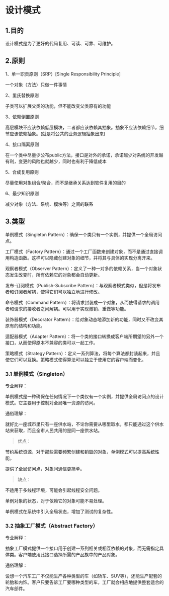 # 设计模式

## 1.目的

设计模式是为了更好的代码复用、可读、可靠、可维护。

## 2.原则

1、单一职责原则（SRP）[Single Responsibility Principle]

一个对象（方法）只做一件事情

2、里氏替换原则

子类可以扩展父类的功能，但不能改变父类原有的功能

3、依赖倒置原则

高层模块不应该依赖低层模块，二者都应该依赖其抽象。抽象不应该依赖细节，细节应该依赖抽象。(就是将公共的业务逻辑抽象出来)

4、接口隔离原则

在一个类中尽量少公布public方法，接口是对外的承诺，承诺越少对系统的开发越有利，变更的风险也就越少，同时也有利于降低成本

5、合成复用原则

尽量使用对象组合/聚合，而不是继承关系达到软件复用的目的

6、最少知识原则

减少对象（方法、系统、模块等）之间的联系

## 3.类型

  单例模式（Singleton Pattern）：确保一个类只有一个实例，并提供一个全局访问点。

  工厂模式（Factory Pattern）：通过一个工厂函数来创建对象，而不是通过直接调用构造函数。这样可以隐藏创建对象的细节，并将其与具体的实现分离开来。

  观察者模式（Observer Pattern）：定义了一种一对多的依赖关系，当一个对象状态发生改变时，所有依赖它的对象都会自动更新。

  发布-订阅模式（Publish-Subscribe Pattern）：与观察者模式类似，但是将发布者和订阅者解耦，使得它们可以独立地进行修改。

  命令模式（Command Pattern）：将请求封装成一个对象，从而使得请求的调用者和请求的接收者之间解耦。可以用于实现撤销、重做等功能。

  装饰器模式（Decorator Pattern）：给对象动态地添加新的功能，同时又不改变其原有的结构和功能。

  适配器模式（Adapter Pattern）：将一个类的接口转换成客户端所期望的另外一个接口，从而使得原本不兼容的类可以一起工作。

  策略模式（Strategy Pattern）：定义一系列算法，将每个算法都封装起来，并且使它们可以互换。策略模式使得算法可以独立于使用它的客户端而变化。

### 3.1 单例模式（Singleton）

专业解释：

单例模式是一种确保在任何情况下一个类仅有一个实例，并提供全局访问点的设计模式。它主要用于控制对全局唯一资源的访问。

通俗理解：

就好比一座城市里只有一座供水站，不论你需要从哪里取水，都只能通过这个供水站来获取，而且全市人民共用的是同一座供水站。

> 优点：

节约系统资源，对于那些需要频繁创建和销毁的对象，单例模式可以提高系统性能。

提供了全局访问点，对象间通信更简单。

> 缺点：

不适用于多线程环境，可能会引起线程安全问题。

单例对象的状态，对于依赖它的对象可能不易处理。

单例模式在系统中引入全局状态，增加了测试的复杂性。

### 3.2 抽象工厂模式（Abstract Factory）

专业解释：

抽象工厂模式提供一个接口用于创建一系列相关或相互依赖的对象，而无需指定具体类。客户端使用此接口选择所需的产品族中的产品对象。

通俗理解：

设想一个汽车工厂不仅能生产各种类型的车（如轿车、SUV等），还能生产配套的轮胎和内饰。客户只要告诉工厂要哪种类型的车，工厂就会相应地提供整套适合的汽车部件。



<!--
### 3.2 工厂模式（Factory Pattern）

定义: 是一种创建对象的设计模式，它通过一个工厂函数来创建对象，而不是通过直接调用构造函数。工厂模式可以隐藏对象创建的具体细节，使得客户端代码与具体的实现分离开来。

简单工厂模式：
```js
   function createProduct(type) {
     if (type === 'A') {
       return new ProductA();
     } else if (type === 'B') {
       return new ProductB();
     }
     // ...
   }

   const productA = createProduct('A');
   const productB = createProduct('B');
```
构造函数工厂模式：
```js
   function ProductFactory(type) {
     if (type === 'A') {
       return new ProductA();
     } else if (type === 'B') {
       return new ProductB();
     }
     // ...
   }

   const productA = new ProductFactory('A');
   const productB = new ProductFactory('B');
```
原型工厂模式：
```js
   function ProductFactory() {}

   ProductFactory.prototype.createProduct = function(type) {
     if (type === 'A') {
       return new ProductA();
     } else if (type === 'B') {
       return new ProductB();
     }
     // ...
   };

   const factory = new ProductFactory();
   const productA = factory.createProduct('A');
   const productB = factory.createProduct('B');
```
这些都是基本的工厂模式实现方式，根据具体需求可以灵活地选择使用哪种方式。工厂模式可以帮助我们创建对象，封装对象的创建过程，并提供一个统一的接口，使得客户端代码更加简洁和可维护。

### 3.3 观察者模式
观察者模式（Observer Pattern）是一种行为设计模式，它定义了对象间的一种一对多的依赖关系，当一个对象的状态发生改变时，所有依赖它的对象都会自动更新。观察者模式也被称为发布-订阅模式（Publish-Subscribe Pattern）。

1.自定义观察者：
```js
   function ObserverList() {
     this.observers = [];
   }

   ObserverList.prototype.add = function(obj) {
     return this.observers.push(obj);
   };

   ObserverList.prototype.count = function() {
     return this.observers.length;
   };

   ObserverList.prototype.get = function(index) {
     if (index > -1 && index < this.observers.length) {
       return this.observers[index];
     }
   };

   ObserverList.prototype.indexOf = function(obj, startIndex) {
     let i = startIndex;

     while (i < this.observers.length) {
       if (this.observers[i] === obj) {
         return i;
       }
       i++;
     }

     return -1;
   };

   ObserverList.prototype.removeAt = function(index) {
     this.observers.splice(index, 1);
   };

   function Subject() {
     this.observers = new ObserverList();
   }

   Subject.prototype.addObserver = function(observer) {
     this.observers.add(observer);
   };

   Subject.prototype.removeObserver = function(observer) {
     this.observers.removeAt(this.observers.indexOf(observer, 0));
   };

   Subject.prototype.notify = function(context) {
     const observerCount = this.observers.count();
     for (let i = 0; i < observerCount; i++) {
       this.observers.get(i).update(context);
     }
   };
```

2.使用内置的 EventEmitter：
```js
   const EventEmitter = require('events');
   const emitter = new EventEmitter();

   emitter.on('event', function(arg) {
     console.log(`event: ${arg}`);
   });

   emitter.emit('event', 'Hello World!');
```
以上是两种常见的实现方式，可以根据具体需求来选择使用哪种方式。观察者模式可以帮助我们实现松耦合的对象间通信，使得对象之间更易于扩展和维护。在 JavaScript 中，观察者模式也是一个非常常用的模式，例如在 React 中的组件生命周期、Redux 中的 Store 状态更新等都用到了观察者模式。

### 3.4 发布-订阅模式
发布-订阅模式（Publish-Subscribe Pattern）是一种行为设计模式，它定义了一种对象间的一对多的依赖关系，当一个对象的状态发生改变时，所有依赖它的对象都会自动更新。和观察者模式类似，但有不同之处，观察者模式中观察者订阅主题，而发布-订阅模式中订阅者订阅主题。

1.自定义事件：
```js
   function Event() {
     this.handlers = {};
   }

   Event.prototype.on = function(type, handler) {
     if (!this.handlers[type]) {
       this.handlers[type] = [];
     }
     this.handlers[type].push(handler);
   };

   Event.prototype.emit = function(type, data) {
     if (this.handlers[type]) {
       this.handlers[type].forEach(function(handler) {
         handler(data);
       });
     }
   };
```

2.使用内置的 EventEmitter：
```js
   const EventEmitter = require('events');
   const emitter = new EventEmitter();

   emitter.on('event', function(arg) {
     console.log(`event: ${arg}`);
   });

   emitter.emit('event', 'Hello World!');
```

### 3.5 命令模式
JavaScript中的命令模式是一种设计模式，它将请求封装成单独的对象，使得可以将请求的发送者和接收者解耦。在命令模式中，命令被视为一个对象，该对象将方法调用及其参数封装起来。通过这样的方式，可以将方法调用及其参数传递给别的代码，而不必暴露调用的具体实现。

```js
// 定义一个命令对象
var Command = function (execute, undo, value) {
  this.execute = execute;
  this.undo = undo;
  this.value = value;
};

// 定义命令对象的执行方法
Command.prototype.execute = function () {
  throw new Error("execute method must be overwritten");
};

// 定义命令对象的撤销方法
Command.prototype.undo = function () {
  throw new Error("undo method must be overwritten");
};

// 定义一个接收者对象
var Receiver = function () {
  this.value = 0;
};

// 定义接收者对象的方法
Receiver.prototype.add = function (value) {
  this.value += value;
};

Receiver.prototype.sub = function (value) {
  this.value -= value;
};

// 定义一个命令对象的实现
var AddCommand = function (receiver, value) {
  this.receiver = receiver;
  this.value = value;
};

AddCommand.prototype = new Command();

AddCommand.prototype.execute = function () {
  this.receiver.add(this.value);
};

AddCommand.prototype.undo = function () {
  this.receiver.sub(this.value);
};

// 定义一个命令队列对象
var CommandQueue = function () {
  this.commands = [];
  this.position = -1;
};

// 定义命令队列对象的方法
CommandQueue.prototype.addCommand = function (command) {
  this.commands.push(command);
  this.position++;
};

CommandQueue.prototype.undo = function () {
  if (this.position >= 0) {
    var command = this.commands[this.position];
    command.undo();
    this.position--;
  }
};

CommandQueue.prototype.redo = function () {
  if (this.position < this.commands.length - 1) {
    this.position++;
    var command = this.commands[this.position];
    command.execute();
  }
};

// 使用上述对象实现一个简单的计算器
var receiver = new Receiver();
var addCommand = new AddCommand(receiver, 10);
var subCommand = new AddCommand(receiver, 5);

var commandQueue = new CommandQueue();
commandQueue.addCommand(addCommand);
commandQueue.addCommand(subCommand);

console.log(receiver.value); // 输出：0

commandQueue.execute();
console.log(receiver.value); // 输出：10

commandQueue.undo();
console.log(receiver.value); // 输出：0

commandQueue.redo();
console.log(receiver.value); // 输出：10
```

在上面的示例中，我们定义了一个Command对象，它封装了执行和撤销命令的方法，并且具有一个value属性。我们还定义了一个Receiver对象，它包含了一些方法，用于执行真正的操作。接下来，我们定义了一个AddCommand对象，它继承自Command对象，并且实现了execute和undo方法。最后，我们定义了一个CommandQueue对象，它维护了一个命令的队列，并且包含了undo和redo方法。

### 3.6 装饰器模式
JavaScript中的装饰器模式是一种结构型设计模式，它允许我们通过将对象包装在装饰器对象中来动态地添加新的行为或功能，而无需修改原始对象的结构。装饰器模式通过使用组合而非继承的方式来实现功能的扩展。

```js
// 原始对象
class Car {
  drive() {
    console.log('Driving the car');
  }
}

// 装饰器类
class CarDecorator {
  constructor(car) {
    this.car = car;
  }

  drive() {
    this.car.drive(); // 调用原始对象的方法
    this.addExtraFunctionality(); // 添加额外功能
  }

  addExtraFunctionality() {
    console.log('Adding extra functionality');
  }
}

// 创建原始对象
const myCar = new Car();

// 使用装饰器包装原始对象
const decoratedCar = new CarDecorator(myCar);

// 调用装饰后的对象
decoratedCar.drive();
```
在上述示例中，我们有一个原始对象Car，它具有一个drive方法。然后，我们定义了一个装饰器类CarDecorator，它接收一个Car对象作为构造函数的参数，并在drive方法中调用原始对象的drive方法，并添加了额外的功能。最后，我们创建一个原始对象myCar和装饰后的对象decoratedCar，并调用decoratedCar的drive方法。

通过使用装饰器模式，我们可以动态地为原始对象添加新的功能，而无需修改原始对象的代码。这使得我们可以轻松地扩展现有的对象，并且使得代码更加灵活和可维护。另外，我们还可以使用多个装饰器对象来为原始对象添加不同的功能，从而实现更复杂的装饰效果。

### 3.7 适配器模式
JavaScript中的适配器模式是一种结构型设计模式，它允许我们将一个类的接口转换成客户端所期望的另一个接口。适配器模式的目的是使不兼容的接口能够协同工作。

```js
// 目标接口
class Target {
  request() {
    console.log('Target: Requesting');
  }
}

// 适配者类
class Adaptee {
  specificRequest() {
    console.log('Adaptee: Specific Requesting');
  }
}

// 适配器类
class Adapter extends Target {
  constructor(adaptee) {
    super();
    this.adaptee = adaptee;
  }

  request() {
    console.log('Adapter: Converting the request');
    this.adaptee.specificRequest(); // 调用适配者的方法
  }
}

// 创建适配者对象
const adaptee = new Adaptee();

// 创建适配器对象
const adapter = new Adapter(adaptee);

// 调用适配器的方法
adapter.request();
```
在上述示例中，我们有一个目标接口Target，它定义了一个request方法。然后，我们有一个适配者类Adaptee，它具有一个specificRequest方法。接下来，我们定义了一个适配器类Adapter，它继承自目标接口Target，并接收一个适配者对象作为构造函数的参数。在适配器类中，我们实现了request方法，并在方法中转换调用适配者对象的specificRequest方法。最后，我们创建了适配者对象adaptee和适配器对象adapter，并调用适配器的request方法。

通过使用适配器模式，我们可以将不兼容的接口转换成可兼容的接口，使得客户端能够使用统一的接口与各种不同的对象进行交互。适配器模式提供了一种解决接口不一致问题的灵活方式，同时也使得代码更具可扩展性和可维护性。 -->
